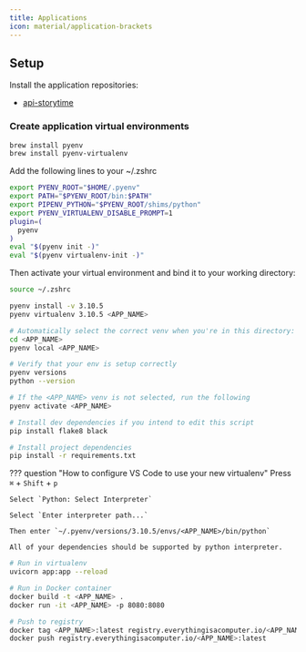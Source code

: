 ```yaml
---
title: Applications
icon: material/application-brackets
---
```


## Setup

Install the application repositories:

- [api-storytime](./storytime/index.md)

### Create application virtual environments

```bash
brew install pyenv
brew install pyenv-virtualenv
```

Add the following lines to your ~/.zshrc

```bash
export PYENV_ROOT="$HOME/.pyenv"
export PATH="$PYENV_ROOT/bin:$PATH"
export PIPENV_PYTHON="$PYENV_ROOT/shims/python"
export PYENV_VIRTUALENV_DISABLE_PROMPT=1
plugin=(
  pyenv
)
eval "$(pyenv init -)"
eval "$(pyenv virtualenv-init -)"
```

Then activate your virtual environment and bind it to your working directory:

```bash
source ~/.zshrc

pyenv install -v 3.10.5
pyenv virtualenv 3.10.5 <APP_NAME>

# Automatically select the correct venv when you're in this directory:
cd <APP_NAME>
pyenv local <APP_NAME>

# Verify that your env is setup correctly
pyenv versions
python --version

# If the <APP_NAME> venv is not selected, run the following
pyenv activate <APP_NAME>

# Install dev dependencies if you intend to edit this script
pip install flake8 black

# Install project dependencies
pip install -r requirements.txt
```

??? question "How to configure VS Code to use your new virtualenv"
    Press `⌘` + `Shift` + `p`

    Select `Python: Select Interpreter`

    Select `Enter interpreter path...`

    Then enter `~/.pyenv/versions/3.10.5/envs/<APP_NAME>/bin/python`
    
    All of your dependencies should be supported by python interpreter.

```bash
# Run in virtualenv
uvicorn app:app --reload

# Run in Docker container
docker build -t <APP_NAME> .
docker run -it <APP_NAME> -p 8080:8080

# Push to registry
docker tag <APP_NAME>:latest registry.everythingisacomputer.io/<APP_NAME>:latest
docker push registry.everythingisacomputer.io/<APP_NAME>:latest
```
